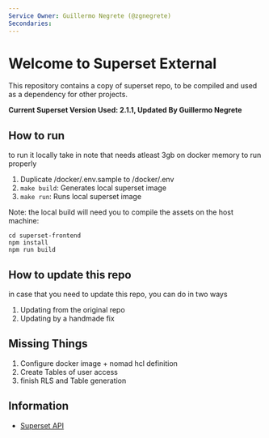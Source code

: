 ```yaml
---
Service Owner: Guillermo Negrete (@zgnegrete)
Secondaries:
---
```

<!--
Licensed to the Apache Software Foundation (ASF) under one
or more contributor license agreements.  See the NOTICE file
distributed with this work for additional information
regarding copyright ownership.  The ASF licenses this file
to you under the Apache License, Version 2.0 (the
"License"); you may not use this file except in compliance
with the License.  You may obtain a copy of the License at

  http://www.apache.org/licenses/LICENSE-2.0

Unless required by applicable law or agreed to in writing,
software distributed under the License is distributed on an
"AS IS" BASIS, WITHOUT WARRANTIES OR CONDITIONS OF ANY
KIND, either express or implied.  See the License for the
specific language governing permissions and limitations
under the License.
-->

# Welcome to Superset External

This repository  contains a copy of superset repo, to be compiled and used as a dependency for other projects.

**Current Superset Version Used: 2.1.1, Updated By Guillermo Negrete**


## How to run
to run it locally take in note that needs atleast 3gb on docker memory to run properly

1. Duplicate /docker/.env.sample to /docker/.env
2. `make build`: Generates local superset image
3. `make run`: Runs local superset image

Note: the local build will need you to compile the assets on the host machine:

```
cd superset-frontend
npm install
npm run build
```

## How to update this repo

in case that you need to update this repo, you can do in two ways

1. Updating from the original repo
2. Updating by a handmade fix


## Missing Things

1. Configure docker image  + nomad hcl definition
2. Create Tables of user access
3. finish RLS and Table generation



## Information

- [Superset API](https://superset.apache.org/docs/rest-api)
